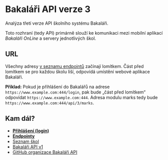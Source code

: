 # Bakaláři API verze 3

Analýza třetí verze API školního systému Bakaláři.

Toto rozhraní (tedy API) primárně slouží ke komunikaci mezi mobilní aplikací *Bakaláři OnLine* a servery jednotlivých škol.

## URL

Všechny adresy [v seznamu endpointů](endpoints.md) začínají lomítkem. Část před lomítkem se pro každou školu liší, odpovídá umístění webové aplikace Bakaláři.

**Příklad:** Pokud je přihlášení do Bakalářů na adrese `https://www.example.com:444/login`, pak bude „část před lomítkem“ odpovídat `https://www.example.com:444`. Adresa modulu marks tedy bude `https://www.example.com:444/api/3/marks`.

## Kam dál?

* [**Přihlášení (login)**](login.md)
* [**Endpointy**](endpoints.md)
* [Seznam škol](schools_list.md)
* [Bakaláři API v1](https://github.com/bakalari-api/bakalari-api)
* [GitHub organizace Bakaláři API](https://github.com/bakalari-api)

